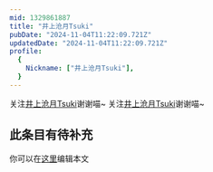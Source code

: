 ```yaml
---
mid: 1329861887
title: "井上沧月Tsuki"
pubDate: "2024-11-04T11:22:09.721Z"
updatedDate: "2024-11-04T11:22:09.721Z"
profile:
  {
    Nickname: ["井上沧月Tsuki"],
  }
---
```


关注[井上沧月Tsuki](https://space.bilibili.com/1329861887)谢谢喵~ 关注[井上沧月Tsuki](https://space.bilibili.com/1329861887)谢谢喵~

## 此条目有待补充
你可以在[这里](https://github.com/Yuhanawa/VTuber.ICU-Content/edit/master/v/井上沧月Tsuki/index.md)编辑本文
